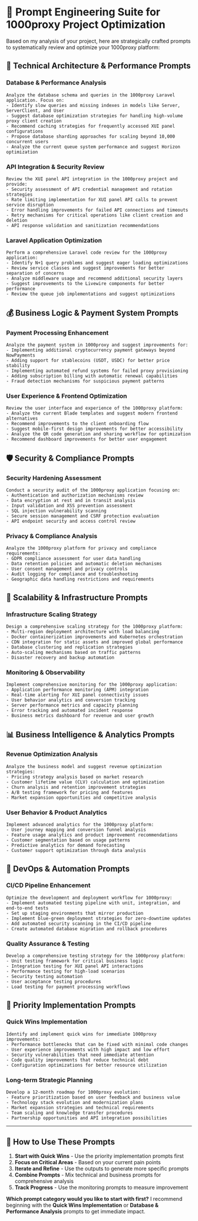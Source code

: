 # 🎯 **Prompt Engineering Suite for 1000proxy Project Optimization**

Based on my analysis of your project, here are strategically crafted prompts to systematically review and optimize your 1000proxy platform:

## 🔧 **Technical Architecture & Performance Prompts**

### **Database & Performance Analysis**

```
Analyze the database schema and queries in the 1000proxy Laravel application. Focus on:
- Identify slow queries and missing indexes in models like Server, ServerClient, and User
- Suggest database optimization strategies for handling high-volume proxy client creation
- Recommend caching strategies for frequently accessed XUI panel configurations
- Propose database sharding approaches for scaling beyond 10,000 concurrent users
- Analyze the current queue system performance and suggest Horizon optimization
```

### **API Integration & Security Review**

```
Review the XUI panel API integration in the 1000proxy project and provide:
- Security assessment of API credential management and rotation strategies
- Rate limiting implementation for XUI panel API calls to prevent service disruption
- Error handling improvements for failed API connections and timeouts
- Retry mechanisms for critical operations like client creation and deletion
- API response validation and sanitization recommendations
```

### **Laravel Application Optimization**

```
Perform a comprehensive Laravel code review for the 1000proxy application:
- Identify N+1 query problems and suggest eager loading optimizations
- Review service classes and suggest improvements for better separation of concerns
- Analyze middleware usage and recommend additional security layers
- Suggest improvements to the Livewire components for better performance
- Review the queue job implementations and suggest optimizations
```

## 💰 **Business Logic & Payment System Prompts**

### **Payment Processing Enhancement**

```
Analyze the payment system in 1000proxy and suggest improvements for:
- Implementing additional cryptocurrency payment gateways beyond NowPayments
- Adding support for stablecoins (USDT, USDC) for better price stability
- Implementing automated refund systems for failed proxy provisioning
- Adding subscription billing with automatic renewal capabilities
- Fraud detection mechanisms for suspicious payment patterns
```

### **User Experience & Frontend Optimization**

```
Review the user interface and experience of the 1000proxy platform:
- Analyze the current Blade templates and suggest modern frontend alternatives
- Recommend improvements to the client onboarding flow
- Suggest mobile-first design improvements for better accessibility
- Analyze the QR code generation and sharing workflow for optimization
- Recommend dashboard improvements for better user engagement
```

## 🛡️ **Security & Compliance Prompts**

### **Security Hardening Assessment**

```
Conduct a security audit of the 1000proxy application focusing on:
- Authentication and authorization mechanisms review
- Data encryption at rest and in transit analysis
- Input validation and XSS prevention assessment
- SQL injection vulnerability scanning
- Secure session management and CSRF protection evaluation
- API endpoint security and access control review
```

### **Privacy & Compliance Analysis**

```
Analyze the 1000proxy platform for privacy and compliance requirements:
- GDPR compliance assessment for user data handling
- Data retention policies and automatic deletion mechanisms
- User consent management and privacy controls
- Audit logging for compliance and troubleshooting
- Geographic data handling restrictions and requirements
```

## 🚀 **Scalability & Infrastructure Prompts**

### **Infrastructure Scaling Strategy**

```
Design a comprehensive scaling strategy for the 1000proxy platform:
- Multi-region deployment architecture with load balancing
- Docker containerization improvements and Kubernetes orchestration
- CDN integration for static assets and improved global performance
- Database clustering and replication strategies
- Auto-scaling mechanisms based on traffic patterns
- Disaster recovery and backup automation
```

### **Monitoring & Observability**

```
Implement comprehensive monitoring for the 1000proxy application:
- Application performance monitoring (APM) integration
- Real-time alerting for XUI panel connectivity issues
- User behavior analytics and conversion tracking
- Server performance metrics and capacity planning
- Error tracking and automated incident response
- Business metrics dashboard for revenue and user growth
```

## 📊 **Business Intelligence & Analytics Prompts**

### **Revenue Optimization Analysis**

```
Analyze the business model and suggest revenue optimization strategies:
- Pricing strategy analysis based on market research
- Customer lifetime value (CLV) calculation and optimization
- Churn analysis and retention improvement strategies
- A/B testing framework for pricing and features
- Market expansion opportunities and competitive analysis
```

### **User Behavior & Product Analytics**

```
Implement advanced analytics for the 1000proxy platform:
- User journey mapping and conversion funnel analysis
- Feature usage analytics and product improvement recommendations
- Customer segmentation based on usage patterns
- Predictive analytics for demand forecasting
- Customer support optimization through data analysis
```

## 🔄 **DevOps & Automation Prompts**

### **CI/CD Pipeline Enhancement**

```
Optimize the development and deployment workflow for 1000proxy:
- Implement automated testing pipeline with unit, integration, and end-to-end tests
- Set up staging environments that mirror production
- Implement blue-green deployment strategies for zero-downtime updates
- Add automated security scanning in the CI/CD pipeline
- Create automated database migration and rollback procedures
```

### **Quality Assurance & Testing**

```
Develop a comprehensive testing strategy for the 1000proxy platform:
- Unit testing framework for critical business logic
- Integration testing for XUI panel API interactions
- Performance testing for high-load scenarios
- Security testing automation
- User acceptance testing procedures
- Load testing for payment processing workflows
```

## 🎯 **Priority Implementation Prompts**

### **Quick Wins Implementation**

```
Identify and implement quick wins for immediate 1000proxy improvements:
- Performance bottlenecks that can be fixed with minimal code changes
- User experience improvements with high impact and low effort
- Security vulnerabilities that need immediate attention
- Code quality improvements that reduce technical debt
- Configuration optimizations for better resource utilization
```

### **Long-term Strategic Planning**

```
Develop a 12-month roadmap for 1000proxy evolution:
- Feature prioritization based on user feedback and business value
- Technology stack evolution and modernization plans
- Market expansion strategies and technical requirements
- Team scaling and knowledge transfer procedures
- Partnership opportunities and API integration possibilities
```

---

## 🎪 **How to Use These Prompts**

1. **Start with Quick Wins** - Use the priority implementation prompts first
2. **Focus on Critical Areas** - Based on your current pain points
3. **Iterate and Refine** - Use the outputs to generate more specific prompts
4. **Combine Prompts** - Mix technical and business prompts for comprehensive analysis
5. **Track Progress** - Use the monitoring prompts to measure improvement

**Which prompt category would you like to start with first?** I recommend beginning with the **Quick Wins Implementation** or **Database & Performance Analysis** prompts to get immediate impact.
